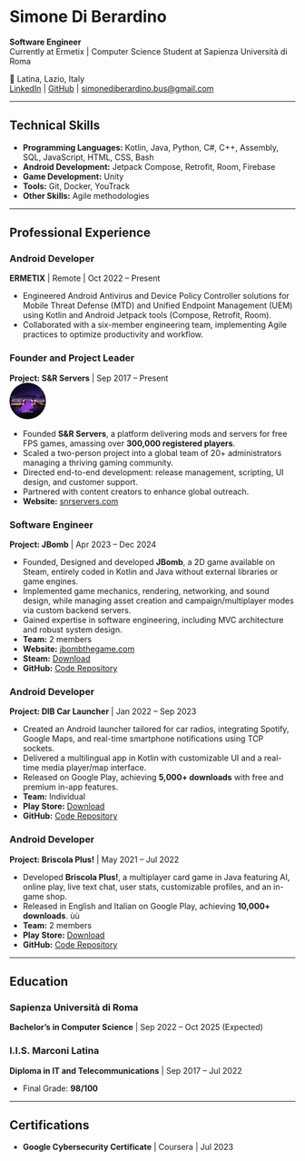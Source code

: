 # **Simone Di Berardino**  
**Software Engineer**  
Currently at Ermetix | Computer Science Student at Sapienza Università di Roma  

📍 Latina, Lazio, Italy  
[LinkedIn](https://www.linkedin.com/in/simone-di-berardino-77662721a/) | [GitHub](https://github.com/username) | simonediberardino.bus@gmail.com

---

## **Technical Skills**  
- **Programming Languages:** Kotlin, Java, Python, C#, C++, Assembly, SQL, JavaScript, HTML, CSS, Bash  
- **Android Development:** Jetpack Compose, Retrofit, Room, Firebase  
- **Game Development:** Unity  
- **Tools:** Git, Docker, YouTrack  
- **Other Skills:** Agile methodologies  

---

## **Professional Experience**  

### **Android Developer**  
**ERMETIX** | Remote | Oct 2022 – Present  
- Engineered Android Antivirus and Device Policy Controller solutions for Mobile Threat Defense (MTD) and Unified Endpoint Management (UEM) using Kotlin and Android Jetpack tools (Compose, Retrofit, Room).  
- Collaborated with a six-member engineering team, implementing Agile practices to optimize productivity and workflow.  

### **Founder and Project Leader**  
**Project: S&R Servers** | Sep 2017 – Present  
<img src="https://raw.githubusercontent.com/simonediberardino/resume/main/assets/project_snrservers.png" alt="S&R Servers Logo" width="64" height="64">  
- Founded **S&R Servers**, a platform delivering mods and servers for free FPS games, amassing over **300,000 registered players**.  
- Scaled a two-person project into a global team of 20+ administrators managing a thriving gaming community.  
- Directed end-to-end development: release management, scripting, UI design, and customer support.  
- Partnered with content creators to enhance global outreach.  
- **Website:** [snrservers.com](http://snrservers.com)  

### **Software Engineer**  
**Project: JBomb** | Apr 2023 – Dec 2024  
- Founded, Designed and developed **JBomb**, a 2D game available on Steam, entirely coded in Kotlin and Java without external libraries or game engines.  
- Implemented game mechanics, rendering, networking, and sound design, while managing asset creation and campaign/multiplayer modes via custom backend servers.  
- Gained expertise in software engineering, including MVC architecture and robust system design.  
- **Team:** 2 members
- **Website:** [jbombthegame.com](http://jbombthegame.com)  
- **Steam:** [Download](https://store.steampowered.com/app/3368640/JBomb/)  
- **GitHub:** [Code Repository](https://github.com/simonediberardino/JBomb)  

### **Android Developer**  
**Project: DIB Car Launcher** | Jan 2022 – Sep 2023  
- Created an Android launcher tailored for car radios, integrating Spotify, Google Maps, and real-time smartphone notifications using TCP sockets.  
- Delivered a multilingual app in Kotlin with customizable UI and a real-time media player/map interface.  
- Released on Google Play, achieving **5,000+ downloads** with free and premium in-app features.  
- **Team:** Individual
- **Play Store:** [Download](https://play.google.com/store/apps/details?id=com.mini.infotainment)  
- **GitHub:** [Code Repository](https://github.com/simonediberardino/DIB-Car-Launcher-Android)  

### **Android Developer**  
**Project: Briscola Plus!** | May 2021 – Jul 2022  
- Developed **Briscola Plus!**, a multiplayer card game in Java featuring AI, online play, live text chat, user stats, customizable profiles, and an in-game shop.  
- Released in English and Italian on Google Play, achieving **10,000+ downloads**.  ùù
- **Team:** 2 members
- **Play Store:** [Download](https://play.google.com/store/apps/details?id=game.danielesimone.briscola)  
- **GitHub:** [Code Repository](https://github.com/simonediberardino/BriscolaPlusAndroid)  

---

## **Education**  

### **Sapienza Università di Roma**  
**Bachelor’s in Computer Science** | Sep 2022 – Oct 2025 (Expected)  

### **I.I.S. Marconi Latina**  
**Diploma in IT and Telecommunications** | Sep 2017 – Jul 2022  
- Final Grade: **98/100**  

---

## **Certifications**  
- **Google Cybersecurity Certificate** | Coursera | Jul 2023  
